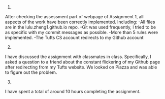 1. 
After checking the assessment part of webpage of Assignment 1, all aspects of the work have been correctly implemented. 
Including:
-All files are in the lulu.zheng1.github.io repo.
-Git was used frequently, I tried to be as specific with my commit messages as possible.
-More than 5 rules were implemented.
-The Tufts CS account redirects to my Github account

2. 
I have discussed the assignment with classmates in class. Specifically, I asked a question to a friend about the constant flickering of my Github page after redirecting from my Tufts website. We looked on Piazza and was able to figure out the problem.

3. 
I have spent a total of around 10 hours completing the assignment.

